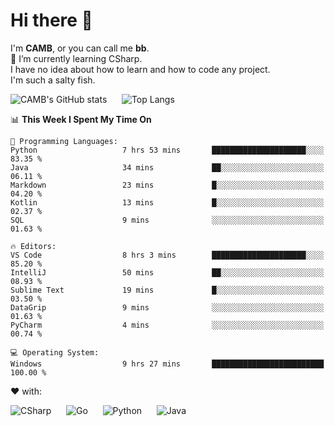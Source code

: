# Hi there 👋
<!--
**CAMB-dev/CAMB-dev** is a ✨ _special_ ✨ repository because its `README.md` (this file) appears on your GitHub profile.

Here are some ideas to get you started:

- 🔭 I’m currently working on ...
- 🌱 I’m currently learning ...
- 👯 I’m looking to collaborate on ...
- 🤔 I’m looking for help with ...
- 💬 Ask me about ...
- 📫 How to reach me: ...
- 😄 Pronouns: ...
- ⚡ Fun fact: ...
-->
 I'm **CAMB**, or you can call me **bb**.  
 🌱 I’m currently learning CSharp.  
 I have no idea about how to learn and how to code any project.  
 I'm such a salty fish.
 
 
![CAMB's GitHub stats](https://github-readme-stats.vercel.app/api?username=CAMB-dev&show_icons=true&theme=tokyonight)
&nbsp;&nbsp;&nbsp;&nbsp;
![Top Langs](https://github-readme-stats.vercel.app/api/top-langs/?username=CAMB-dev&langs_count=5&theme=tokyonight)


<!--START_SECTION:waka-->
📊 **This Week I Spent My Time On** 

```text
💬 Programming Languages: 
Python                   7 hrs 53 mins       █████████████████████░░░░   83.35 % 
Java                     34 mins             ██░░░░░░░░░░░░░░░░░░░░░░░   06.11 % 
Markdown                 23 mins             █░░░░░░░░░░░░░░░░░░░░░░░░   04.20 % 
Kotlin                   13 mins             █░░░░░░░░░░░░░░░░░░░░░░░░   02.37 % 
SQL                      9 mins              ░░░░░░░░░░░░░░░░░░░░░░░░░   01.63 % 

🔥 Editors: 
VS Code                  8 hrs 3 mins        █████████████████████░░░░   85.20 % 
IntelliJ                 50 mins             ██░░░░░░░░░░░░░░░░░░░░░░░   08.93 % 
Sublime Text             19 mins             █░░░░░░░░░░░░░░░░░░░░░░░░   03.50 % 
DataGrip                 9 mins              ░░░░░░░░░░░░░░░░░░░░░░░░░   01.63 % 
PyCharm                  4 mins              ░░░░░░░░░░░░░░░░░░░░░░░░░   00.74 % 

💻 Operating System: 
Windows                  9 hrs 27 mins       █████████████████████████   100.00 % 
```


<!--END_SECTION:waka-->


❤ with:

![CSharp](https://img.shields.io/badge/CSharp-%23512BD4?style=for-the-badge&logo=.net)
&nbsp;&nbsp;&nbsp;&nbsp;
![Go](https://img.shields.io/badge/Go-000000?style=for-the-badge&logo=go)
&nbsp;&nbsp;&nbsp;&nbsp;
![Python](https://img.shields.io/badge/Python-000000?style=for-the-badge&logo=python)
&nbsp;&nbsp;&nbsp;&nbsp;
![Java](https://img.shields.io/badge/Java-964B00?style=for-the-badge&logo=openjdk)
